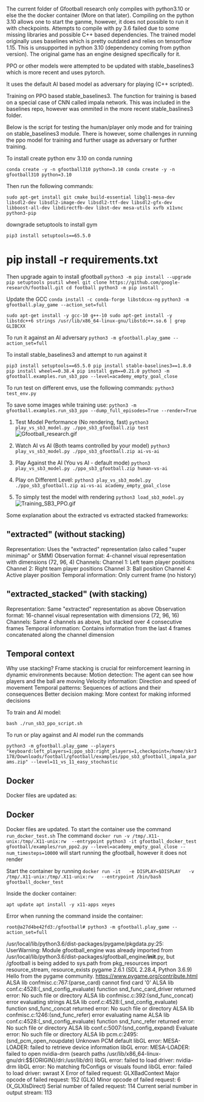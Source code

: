 The current folder of Gfootball research only compiles with python3.10 or else the the docker container (More on that later).
Compiling on the python 3.10 allows one to start the ganme, however, it does not possible to run it with checkpoints. Attempts to compile with py 3.6 failed due to some missing libraries and possible C++ based dependencies. The trained model originally uses baselines which is pretty outdated and relies on tensorflow 1.15. This is unsupported in python 3.10 (dependency coming from python version).
The original game has an engine designed specifically for it. 

PPO or other models were attempted to be updated with stable_baselines3 which is more recent and uses pytorch. 

It uses the default AI based model as adversary for playing (C++ scripted).

Training on PPO based stable_baselines3. The function for training is based on a special case of CNN called impala network. This was included in the baselines repo, however was ommited in the more recent  stable_baslines3 folder. 

Below is the script for testing the human/player only mode and for training on stable_baselines3 module. 
There is however, some challenges in running the ppo model for training and further usage as adversary or further training. 

To install create python env 3.10 on conda running

``conda create -y -n gfootball310 python=3.10
conda create -y -n gfootball310 python=3.10``

Then run the following commands:

``sudo apt-get install git cmake build-essential libgl1-mesa-dev libsdl2-dev libsdl2-image-dev libsdl2-ttf-dev libsdl2-gfx-dev libboost-all-dev libdirectfb-dev libst-dev mesa-utils xvfb x11vnc python3-pip``

downgrade setuptools to install gym

``pip3 install setuptools==65.5.0``
# pip install -r requirements.txt 

Then upgrade again to install gfootball
``python3 -m pip install --upgrade pip setuptools psutil wheel
git clone https://github.com/google-research/football.git
cd football
python3 -m pip install .``

Update the GCC 
``conda install -c conda-forge libstdcxx-ng``
``python3 -m gfootball.play_game --action_set=full``

``sudo apt-get install -y gcc-10 g++-10
sudo apt-get install -y libstdc++6
strings /usr/lib/x86_64-linux-gnu/libstdc++.so.6 | grep GLIBCXX``

To run it against an AI adversary
```python3 -m gfootball.play_game --action_set=full```

To install stable_baselines3 and attempt to run against it

``pip3 install setuptools==65.5.0
pip install stable-baselines3==1.8.0
pip install wheel==0.38.4
pip install gym==0.21.0
python3 -m gfootball.examples.run_sb3_ppo --level=academy_empty_goal_close ``

To run test on different envs, use the following commands: 
``python3 test_env.py``

To save some images while training use:
``python3 -m gfootball.examples.run_sb3_ppo --dump_full_episodes=True --render=True``


1. Test Model Performance (No rendering, fast)
``python3 play_vs_sb3_model.py ./ppo_sb3_gfootball.zip test``
![Gfootball_research.gif](Gfootball_research.gif)


2. Watch AI vs AI (Both teams controlled by your model)
``python3 play_vs_sb3_model.py ./ppo_sb3_gfootball.zip ai-vs-ai``


3. Play Against the AI (You vs AI - default mode)
``python3 play_vs_sb3_model.py ./ppo_sb3_gfootball.zip human-vs-ai``


4. Play on Different Level:
``python3 play_vs_sb3_model.py ./ppo_sb3_gfootball.zip ai-vs-ai academy_empty_goal_close``


5. To simply test the model with rendering
``python3 load_sb3_model.py``
![Training_SB3_PPO.gif](Training_SB3_PPO.gif)


Some explanation about the extracted vs extracted stacked frameworks: 

## "extracted" (without stacking)
Representation: Uses the "extracted" representation (also called "super minimap" or SMM)
Observation format: 4-channel visual representation with dimensions (72, 96, 4)
Channels:
Channel 1: Left team player positions
Channel 2: Right team player positions
Channel 3: Ball position
Channel 4: Active player position
Temporal information: Only current frame (no history)

## "extracted_stacked" (with stacking)

Representation: Same "extracted" representation as above
Observation format: 16-channel visual representation with dimensions (72, 96, 16)
Channels: Same 4 channels as above, but stacked over 4 consecutive frames
Temporal information: Contains information from the last 4 frames concatenated along the channel dimension

## Temporal context

Why use stacking?
Frame stacking is crucial for reinforcement learning in dynamic environments because:
Motion detection: The agent can see how players and the ball are moving
Velocity information: Direction and speed of movement
Temporal patterns: Sequences of actions and their consequences
Better decision making: More context for making informed decisions


To train and AI model:

```bash ./run_sb3_ppo_script.sh```

To run or play against and AI model run the commands

```python3 -m gfootball.play_game --players "keyboard:left_players=1;ppo_sb3:right_players=1,checkpoint=/home/skr3178/Downloads/football/gfootball/examples/ppo_sb3_gfootball_impala_params.zip" --level=11_vs_11_easy_stochastic```

## Docker

Docker files are updated as:
## Docker

Docker files are updated.
To start the container use the command ``run_docker_test.sh``
The command ``docker run -v /tmp/.X11-unix:/tmp/.X11-unix:rw  --entrypoint python3 -it gfootball_docker_test gfootball/examples/run_ppo2.py --level=academy_empty_goal_close --num_timesteps=10000``
will start running the gfootball, however it does not render

Start the container by running
``docker run -it   -e DISPLAY=$DISPLAY   -v /tmp/.X11-unix:/tmp/.X11-unix:rw   --entrypoint /bin/bash   gfootball_docker_test``

Inside the docker container:

``apt update
apt install -y x11-apps
xeyes``


Error when running the command inside the container:

``root@a27d4be42fd3:/gfootball# python3 -m gfootball.play_game --action_set=full``


/usr/local/lib/python3.6/dist-packages/pygame/pkgdata.py:25: UserWarning: Module gfootball_engine was already imported from /usr/local/lib/python3.6/dist-packages/gfootball_engine/__init__.py, but /gfootball is being added to sys.path
  from pkg_resources import resource_stream, resource_exists
pygame 2.6.1 (SDL 2.28.4, Python 3.6.9)
Hello from the pygame community. https://www.pygame.org/contribute.html
ALSA lib confmisc.c:767:(parse_card) cannot find card '0'
ALSA lib conf.c:4528:(_snd_config_evaluate) function snd_func_card_driver returned error: No such file or directory
ALSA lib confmisc.c:392:(snd_func_concat) error evaluating strings
ALSA lib conf.c:4528:(_snd_config_evaluate) function snd_func_concat returned error: No such file or directory
ALSA lib confmisc.c:1246:(snd_func_refer) error evaluating name
ALSA lib conf.c:4528:(_snd_config_evaluate) function snd_func_refer returned error: No such file or directory
ALSA lib conf.c:5007:(snd_config_expand) Evaluate error: No such file or directory
ALSA lib pcm.c:2495:(snd_pcm_open_noupdate) Unknown PCM default
libGL error: MESA-LOADER: failed to retrieve device information
libGL error: MESA-LOADER: failed to open nvidia-drm (search paths /usr/lib/x86_64-linux-gnu/dri:\$${ORIGIN}/dri:/usr/lib/dri)
libGL error: failed to load driver: nvidia-drm
libGL error: No matching fbConfigs or visuals found
libGL error: failed to load driver: swrast
X Error of failed request:  GLXBadContext
  Major opcode of failed request:  152 (GLX)
  Minor opcode of failed request:  6 (X_GLXIsDirect)
  Serial number of failed request:  114
  Current serial number in output stream:  113
